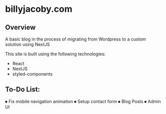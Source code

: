 # billyjacoby.com

## Overview

A basic blog in the process of migrating from Wordpress to a custom solution using NextJS

This site is built using the following technologies:

- React
- NextJS
- styled-components

## To-Do List:

⏹ Fix mobile navigation animation
⏹ Setup contact form
⏹ Blog Posts
⏹ Admin UI
